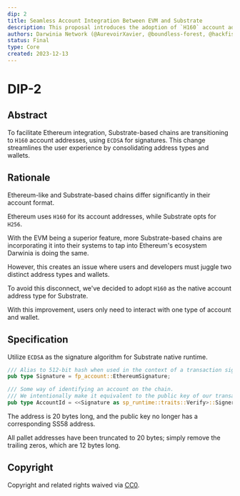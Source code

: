 ```yaml
---
dip: 2
title: Seamless Account Integration Between EVM and Substrate
description: This proposal introduces the adoption of `H160` account addresses in Substrate-based chains to unify address formats with EVM, which aims to simplify user interactions and enhance compatibility with the Ethereum ecosystem.
authors: Darwinia Network (@AurevoirXavier, @boundless-forest, @hackfisher)
status: Final
type: Core
created: 2023-12-13
---
```



# DIP-2
## Abstract
To facilitate Ethereum integration, Substrate-based chains are transitioning to `H160` account addresses, using `ECDSA` for signatures.
This change streamlines the user experience by consolidating address types and wallets.


## Rationale
Ethereum-like and Substrate-based chains differ significantly in their account format.

Ethereum uses `H160` for its account addresses, while Substrate opts for `H256`.

With the EVM being a superior feature, more Substrate-based chains are incorporating it into their systems to tap into Ethereum's ecosystem
Darwinia is doing the same.

However, this creates an issue where users and developers must juggle two distinct address types and wallets.

To avoid this disconnect, we've decided to adopt `H160` as the native account address type for Substrate.

With this improvement, users only need to interact with one type of account and wallet.


## Specification
Utilize `ECDSA` as the signature algorithm for Substrate native runtime.

```rs
/// Alias to 512-bit hash when used in the context of a transaction signature on the chain.
pub type Signature = fp_account::EthereumSignature;

/// Some way of identifying an account on the chain.
/// We intentionally make it equivalent to the public key of our transaction signing scheme.
pub type AccountId = <<Signature as sp_runtime::traits::Verify>::Signer as sp_runtime::traits::IdentifyAccount>::AccountId;
```

The address is 20 bytes long, and the public key no longer has a corresponding SS58 address.

All pallet addresses have been truncated to 20 bytes; simply remove the trailing zeros, which are 12 bytes long.


## Copyright
Copyright and related rights waived via [CC0](https://github.com/darwinia-network/DIPs/blob/main/LICENSE).
